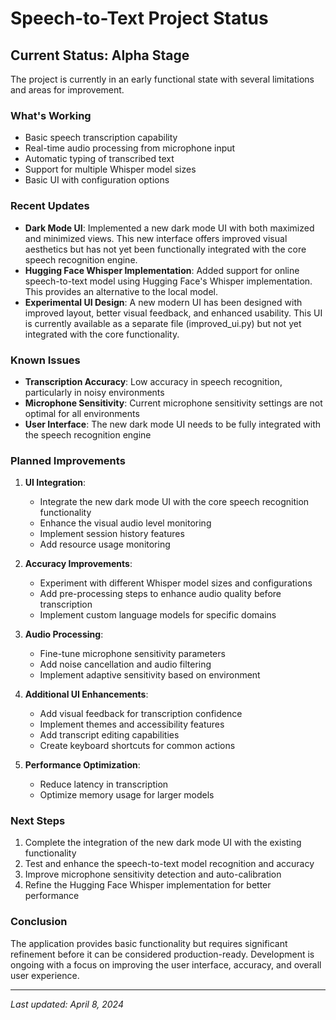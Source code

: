 # Speech-to-Text Project Status

## Current Status: Alpha Stage

The project is currently in an early functional state with several limitations and areas for improvement.

### What's Working
- Basic speech transcription capability
- Real-time audio processing from microphone input
- Automatic typing of transcribed text
- Support for multiple Whisper model sizes
- Basic UI with configuration options

### Recent Updates
- **Dark Mode UI**: Implemented a new dark mode UI with both maximized and minimized views. This new interface offers improved visual aesthetics but has not yet been functionally integrated with the core speech recognition engine.
- **Hugging Face Whisper Implementation**: Added support for online speech-to-text model using Hugging Face's Whisper implementation. This provides an alternative to the local model.
- **Experimental UI Design**: A new modern UI has been designed with improved layout, better visual feedback, and enhanced usability. This UI is currently available as a separate file (improved_ui.py) but not yet integrated with the core functionality.

### Known Issues
- **Transcription Accuracy**: Low accuracy in speech recognition, particularly in noisy environments
- **Microphone Sensitivity**: Current microphone sensitivity settings are not optimal for all environments
- **User Interface**: The new dark mode UI needs to be fully integrated with the speech recognition engine

### Planned Improvements
1. **UI Integration**:
   - Integrate the new dark mode UI with the core speech recognition functionality
   - Enhance the visual audio level monitoring
   - Implement session history features
   - Add resource usage monitoring

2. **Accuracy Improvements**:
   - Experiment with different Whisper model sizes and configurations
   - Add pre-processing steps to enhance audio quality before transcription
   - Implement custom language models for specific domains

3. **Audio Processing**:
   - Fine-tune microphone sensitivity parameters
   - Add noise cancellation and audio filtering
   - Implement adaptive sensitivity based on environment

4. **Additional UI Enhancements**:
   - Add visual feedback for transcription confidence
   - Implement themes and accessibility features
   - Add transcript editing capabilities
   - Create keyboard shortcuts for common actions

5. **Performance Optimization**:
   - Reduce latency in transcription
   - Optimize memory usage for larger models

### Next Steps
1. Complete the integration of the new dark mode UI with the existing functionality
2. Test and enhance the speech-to-text model recognition and accuracy
3. Improve microphone sensitivity detection and auto-calibration
4. Refine the Hugging Face Whisper implementation for better performance

### Conclusion
The application provides basic functionality but requires significant refinement before it can be considered production-ready. Development is ongoing with a focus on improving the user interface, accuracy, and overall user experience.

---
*Last updated: April 8, 2024* 